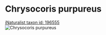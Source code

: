 
Chrysocoris purpureus
=====================
  
[iNaturalist taxon id: 196555](https://www.inaturalist.org/taxa/196555)  
![Chrysocoris purpureus](https://inaturalist-open-data.s3.amazonaws.com/photos/190815/medium.JPG)